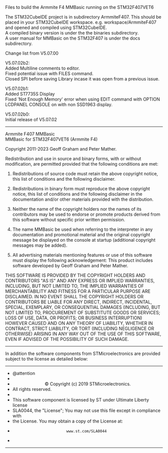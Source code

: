 Files to build the Armmite F4 MMBasic running on the STM32F407VET6



The STM32CubeIDE project is in subdirectory ArmmiteF407. This should be placed in your STM32CubeIDE workspace. e.g. workspace/ArmmiteF407 and opened and compiled using STM32CubeIDE.  
A compiled binary version is under the the binaries subdirectory.  
A user manual for MMBasic on the STM32F407 is under the docs subdirectory.  


Change list from V5.07.00

V5.07.02b2:  
Added Multiline comments to editor.       
Fixed potential issue with FILES command.       
Closed SPI before saving Library incase it was open from a previous issue.        

V5.07.02b1:  
Added ST7735S Display  
Fixed 'Not Enough Memory' error when using EDIT command with OPTION LCDPANEL CONSOLE on with  non SSD1963 display.

V5.07.02b0:  
Initial release of V5.07.02






*****************************************************************************   
Armmite F407 MMBasic   
MMBasic  for STM32F407VET6 (Armmite F4)

Copyright 2011-2023 Geoff Graham and  Peter Mather.

Redistribution and use in source and binary forms, with or without
modification, are permitted provided that the following conditions are met:

1. Redistributions of source code must retain the above copyright notice,
   this list of conditions and the following disclaimer.

2. Redistributions in binary form must reproduce the above copyright notice,
   this list of conditions and the following disclaimer in the documentation
   and/or other materials provided with the distribution.

3. Neither the name of the copyright holders nor the names of its contributors
   may be used to endorse or promote products derived from this software
   without specific prior written permission.

4. The name MMBasic be used when referring to the interpreter in any
   documentation and promotional material and the original copyright message
  be displayed  on the console at startup (additional copyright messages may
   be added).

5. All advertising materials mentioning features or use of this software must
   display the following acknowledgement: This product includes software
   developed by Geoff Graham and Peter Mather.

THIS SOFTWARE IS PROVIDED BY THE COPYRIGHT HOLDERS AND CONTRIBUTORS "AS IS" AND
ANY EXPRESS OR IMPLIED WARRANTIES, INCLUDING, BUT NOT LIMITED TO, THE IMPLIED
WARRANTIES OF MERCHANTABILITY AND FITNESS FOR A PARTICULAR PURPOSE ARE
DISCLAIMED. IN NO EVENT SHALL THE COPYRIGHT HOLDERS OR CONTRIBUTORS BE LIABLE
FOR ANY DIRECT, INDIRECT, INCIDENTAL, SPECIAL, EXEMPLARY, OR CONSEQUENTIAL
DAMAGES (INCLUDING, BUT NOT LIMITED TO, PROCUREMENT OF SUBSTITUTE GOODS OR
SERVICES; LOSS OF USE, DATA, OR PROFITS; OR BUSINESS INTERRUPTION) HOWEVER
CAUSED AND ON ANY THEORY OF LIABILITY, WHETHER IN CONTRACT, STRICT LIABILITY,
OR TORT (INCLUDING NEGLIGENCE OR OTHERWISE) ARISING IN ANY WAY OUT OF THE USE
OF THIS SOFTWARE, EVEN IF ADVISED OF THE POSSIBILITY OF SUCH DAMAGE.

*******************************************************************************  

 In addition the software components from STMicroelectronics are provided   
 subject to the license as detailed below:   
   
  ******************************************************************************   
  * @attention   
  *
  * <center>&copy; Copyright (c) 2019 STMicroelectronics.   
  * All rights reserved.</center></h2>
  *
  * This software component is licensed by ST under Ultimate Liberty license   
  * SLA0044, the "License"; You may not use this file except in compliance with   
  * the License. You may obtain a copy of the License at:  
  *                             www.st.com/SLA0044  
  *
  ******************************************************************************  
 

